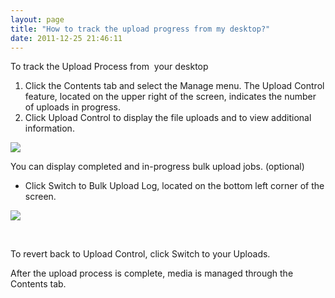 ```yaml
---
layout: page
title: "How to track the upload progress from my desktop?"
date: 2011-12-25 21:46:11
---
```


<p class="mce-procedure">
  To track the Upload Process from  your desktop
</p>

1.  Click the Contents tab and select the Manage menu. The Upload Control feature, located on the upper right of the screen, indicates the number of uploads in progress.
2.  Click Upload Control to display the file uploads and to view additional information.

<span style="font-family: David CLM Medium; font-size: small;"><img src="{{site.url}}/assets/115">

You can display completed and in-progress bulk upload jobs. (optional)

*   Click Switch to Bulk Upload Log, located on the bottom left corner of the screen.

<span style="font-family: 'David CLM Medium'; font-size: small;"><img src="{{site.url}}/assets/142">

 

<p class="mce-procedure">
  To revert back to Upload Control, click Switch to your Uploads.
</p>

After the upload process is complete, media is managed through the Contents tab.

<span style="font-family: David CLM Medium;"><span style="font-size: small;"><br /></span></span>

 